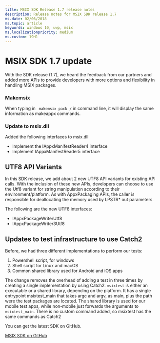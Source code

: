 ```yaml
---
title: MSIX SDK Release 1.7 release notes
description: Release notes for MSIX SDK release 1.7
ms.date: 02/06/2018
ms.topic: article
keywords: windows 10, uwp, msix
ms.localizationpriority: medium
ms.custom: 19H1
---
```


# MSIX SDK 1.7 update

With the SDK release (1.7), we heard the feedback from our partners and added more APIs to provide developers with more options and flexibility in handling MSIX packages. 

### Makemsix 
When typing in ``` makemsix pack /``` in command line, it will display the same information as makeappx commands. 

### Update to msix.dll 
Added the following interfaces to msix.dll 
- Implement the IAppxManifestReader4 interface
- Implement IAppxManifestReader5 interface 

## UTF8 API Variants

In this SDK release, we add about 2 new UTF8 API variants for existing API calls. With the inclusion of these new APIs, developers can choose to use the Utf8 variant for string manipulation according to their environment/platform. As with AppxPackaging APIs, the caller is responsible for deallocating the memory used by LPSTR* out parameters.

The following are the new UTF8 interfaces:
- IAppxPackageWriterUtf8
- IAppxPackageWriter3Utf8

## Updates to test infrastructure to use Catch2
Before, we had three different implementations to perform our tests:
1. Powershell script, for windows
2. Shell script for Linux and macOS
3. Common shared library used for Android and iOS apps

The change removes the overhead of adding a test in three times by creating a single implementation by using Catch2.
```msixtest``` is either an executable or a shared library, depending on the platform. It has a single entrypoint msixtest_main that takes argc and argv, as main, plus the path were the test packages are located. The shared library is used for our mobile test apps, while non-mobile just forwards the arguments to ```msixtest_main```.
There is no custom command added, so msixtest has the same commands as Catch2

You can get the latest SDK on GitHub. 

<div class="nextstepaction"><p><a class="x-hidden-focus" href="https://github.com/Microsoft/msix-packaging/tree/release_v1.6" data-linktype="external">MSIX SDK on GitHub</a></p></div>
